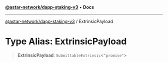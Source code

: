 [**@astar-network/dapp-staking-v3**](../README.md) • **Docs**

***

[@astar-network/dapp-staking-v3](../globals.md) / ExtrinsicPayload

# Type Alias: ExtrinsicPayload

> **ExtrinsicPayload**: `SubmittableExtrinsic`\<`"promise"`\>
